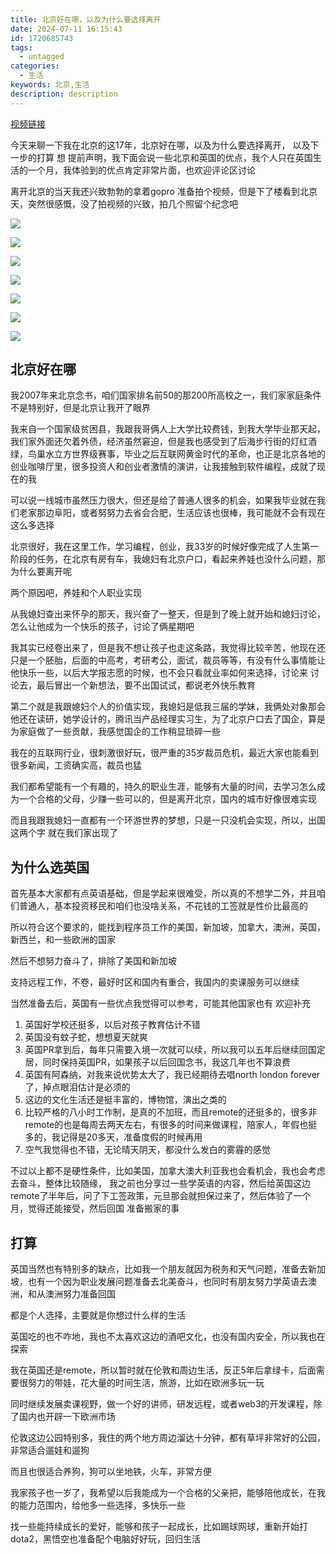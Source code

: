 ```yaml
---
title: 北京好在哪，以及为什么要选择离开
date: 2024-07-11 16:15:43
id: 1720685743
tags:
  - untagged
categories:
  - 生活
keywords: 北京,生活
description: description
---
```


[视频链接](https://link.juejin.cn/?target=https%3A%2F%2Fyoutu.be%2FplDC3QP9qIU "https://youtu.be/plDC3QP9qIU")

今天来聊一下我在北京的这17年，北京好在哪，以及为什么要选择离开， 以及下一步的打算 想 提前声明，我下面会说一些北京和英国的优点，我个人只在英国生活的一个月，我体验到的优点肯定非常片面，也欢迎评论区讨论

离开北京的当天我还兴致勃勃的拿着gopro 准备拍个视频，但是下了楼看到北京天，突然很感慨，没了拍视频的兴致，拍几个照留个纪念吧

![](https://p3-juejin.byteimg.com/tos-cn-i-k3u1fbpfcp/c0dcfaa54a5442a1b162f44ca3355180~tplv-k3u1fbpfcp-jj-mark:3024:0:0:0:q75.awebp#?w=1648&h=868&s=2079216&e=png&b=7e8989)

![](https://p3-juejin.byteimg.com/tos-cn-i-k3u1fbpfcp/f8e6da57670a47e4b0ad5a86fcb9e023~tplv-k3u1fbpfcp-jj-mark:3024:0:0:0:q75.awebp#?w=3520&h=1980&s=8164582&e=png&b=798c8f)

![](https://p9-juejin.byteimg.com/tos-cn-i-k3u1fbpfcp/81949de11d7a4d03a580a440a0f10dc7~tplv-k3u1fbpfcp-jj-mark:3024:0:0:0:q75.awebp#?w=4032&h=3024&s=13113520&e=png&b=b4cfdd)

![](https://p1-juejin.byteimg.com/tos-cn-i-k3u1fbpfcp/83aaa1c8295340d6acdcd1996a3301c8~tplv-k3u1fbpfcp-jj-mark:3024:0:0:0:q75.awebp#?w=1280&h=1706&s=1066227&e=png&b=8f9397)

![](https://p6-juejin.byteimg.com/tos-cn-i-k3u1fbpfcp/ae08c34180854e23b711866dd1020136~tplv-k3u1fbpfcp-jj-mark:3024:0:0:0:q75.awebp#?w=2376&h=1104&s=1090538&e=png&b=8e8675)

![](https://p1-juejin.byteimg.com/tos-cn-i-k3u1fbpfcp/2289d637ebe24523b731299616ec5ec8~tplv-k3u1fbpfcp-jj-mark:3024:0:0:0:q75.awebp#?w=1707&h=1280&s=2647419&e=png&b=b5c6da)

![](https://p1-juejin.byteimg.com/tos-cn-i-k3u1fbpfcp/9a5dab68008e4ccab30fb94900368422~tplv-k3u1fbpfcp-jj-mark:3024:0:0:0:q75.awebp#?w=2048&h=1536&s=4092301&e=png&b=afbfd1)

北京好在哪
-----

我2007年来北京念书，咱们国家排名前50的那200所高校之一，我们家家庭条件不是特别好，但是北京让我开了眼界

我来自一个国家级贫困县，我跟我哥俩人上大学比较费钱，到我大学毕业那天起，我们家外面还欠着外债，经济虽然窘迫，但是我也感受到了后海步行街的灯红酒绿，鸟巢水立方世界级赛事，毕业之后互联网黄金时代的革命，也正是北京各地的创业咖啡厅里，很多投资人和创业者激情的演讲，让我接触到软件编程，成就了现在的我

可以说一线城市虽然压力很大，但还是给了普通人很多的机会，如果我毕业就在我们老家那边阜阳，或者努努力去省会合肥，生活应该也很棒，我可能就不会有现在这么多选择

北京很好，我在这里工作，学习编程，创业，我33岁的时候好像完成了人生第一阶段的任务，在北京有房有车，我媳妇有北京户口，看起来养娃也没什么问题，那为什么要离开呢

两个原因吧，养娃和个人职业实现

从我媳妇查出来怀孕的那天，我兴奋了一整天，但是到了晚上就开始和媳妇讨论，怎么让他成为一个快乐的孩子，讨论了俩星期吧

我其实已经卷出来了，但是我不想让孩子也走这条路，我觉得比较辛苦，他现在还只是一个胚胎，后面的中高考，考研考公，面试，裁员等等，有没有什么事情能让他快乐一些，以后大学报志愿的时候，也不会只看就业率如何来选择，讨论来 讨论去，最后冒出一个新想法，要不出国试试，都说老外快乐教育

第二个就是我跟媳妇个人的价值实现，我媳妇是低我三届的学妹，我俩处对象那会他还在读研，她学设计的，腾讯当产品经理实习生，为了北京户口去了国企，算是为家庭做了一些贡献，我感觉国企的工作稍显琐碎一些

我在的互联网行业，很刺激很好玩，很严重的35岁裁员危机，最近大家也能看到很多新闻，工资确实高，裁员也猛

我们都希望能有一个有趣的，持久的职业生涯，能够有大量的时间，去学习怎么成为一个合格的父母，少赚一些可以的，但是离开北京，国内的城市好像很难实现

而且我跟我媳妇一直都有一个环游世界的梦想，只是一只没机会实现，所以，出国这两个字 就在我们家出现了

为什么选英国
------

首先基本大家都有点英语基础，但是学起来很难受，所以真的不想学二外，并且咱们普通人，基本投资移民和咱们也没啥关系，不花钱的工签就是性价比最高的

所以符合这个要求的，能找到程序员工作的美国，新加坡，加拿大，澳洲，英国，新西兰，和一些欧洲的国家

然后不想努力奋斗了，排除了美国和新加坡

支持远程工作，不卷，最好时区和国内有重合，我国内的卖课服务可以继续

当然准备去后，英国有一些优点我觉得可以参考，可能其他国家也有 欢迎补充

1.  英国好学校还挺多，以后对孩子教育估计不错
2.  英国没有蚊子蛇，想想夏天就爽
3.  英国PR拿到后，每年只需要入境一次就可以续，所以我可以五年后继续回国定居，同时保持英国PR，如果孩子以后回国念书，我这几年也不算浪费
4.  英国有阿森纳，对我来说优势太大了，我已经期待去唱north london forever了，掉点眼泪估计是必须的
5.  这边的文化生活还是挺丰富的，博物馆，演出之类的
6.  比较严格的八小时工作制，是真的不加班，而且remote的还挺多的，很多非remote的也是每周去两天左右，有很多的时间来做课程，陪家人，年假也挺多的，我记得是20多天，准备度假的时候再用
7.  空气我觉得也不错，无论晴天阴天，都没什么发白的雾霾的感觉

不过以上都不是硬性条件，比如美国，加拿大澳大利亚我也会看机会，我也会考虑去奋斗，整体比较随缘， 我之前也分享过一些学英语的内容，然后给英国这边remote了半年后，问了下工签政策，元旦那会就担保过来了，然后体验了一个月，觉得还能接受，然后回国 准备搬家的事

打算
--

英国当然也有特别多的缺点，比如我一个朋友就因为税务和天气问题，准备去新加坡，也有一个因为职业发展问题准备去北美奋斗，也同时有朋友努力学英语去澳洲，和从澳洲努力准备回国

都是个人选择，主要就是你想过什么样的生活

英国吃的也不咋地，我也不太喜欢这边的酒吧文化，也没有国内安全，所以我也在探索

我在英国还是remote，所以暂时就在伦敦和周边生活，反正5年后拿绿卡，后面需要很努力的带娃，花大量的时间生活，旅游，比如在欧洲多玩一玩

同时继续发展卖课视野，做一个好的讲师，研发远程，或者web3的开发课程，除了国内也开辟一下欧洲市场

伦敦这边公园特别多，我住的两个地方周边溜达十分钟，都有草坪非常好的公园，非常适合遛娃和遛狗

而且也很适合养狗，狗可以坐地铁，火车，非常方便

我家孩子也一岁了，我希望以后我能成为一个合格的父亲把，能够陪他成长，在我的能力范围内，给他多一些选择，多快乐一些

找一些能持续成长的爱好，能够和孩子一起成长，比如踢球网球，重新开始打dota2，黑悟空也准备配个电脑好好玩，回归生活
